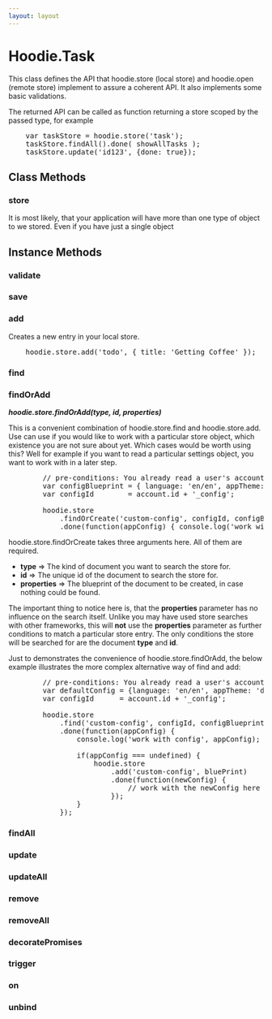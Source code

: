 ```yaml
---
layout: layout
---
```


# Hoodie.Task

This class defines the API that hoodie.store (local store) and hoodie.open
(remote store) implement to assure a coherent API. It also implements some
basic validations.

The returned API can be called as function returning a store scoped by the
passed type, for example

<pre>
    var taskStore = hoodie.store('task');
    taskStore.findAll().done( showAllTasks );
    taskStore.update('id123', {done: true});
</pre>


## Class Methods

### store

It is most likely, that your application will have more than one type of object
to we stored. Even if you have just a single object

## Instance Methods

### validate

### save

### add

Creates a new entry in your local store.

<pre>
    hoodie.store.add('todo', { title: 'Getting Coffee' });
</pre>

### find

### findOrAdd

***hoodie.store.findOrAdd(type, id, properties)***

This is a convenient combination of hoodie.store.find and hoodie.store.add. Use can
use if you would like to work with a particular store object, which existence
you are not sure about yet. Which cases would be worth using this?
Well for example if you want to read a particular settings object, you want to
work with in a later step.

<pre>
        // pre-conditions: You already read a user's account object.
        var configBlueprint = { language: 'en/en', appTheme: 'default' };
        var configId        = account.id + '_config';

        hoodie.store
            .findOrCreate('custom-config', configId, configBlueprint)
            .done(function(appConfig) { console.log('work with config', appConfig) });
</pre>

hoodie.store.findOrCreate takes three arguments here. All of them are required.

 * **type**       => The kind of document you want to search the store for.
 * **id**         => The unique id of the document to search the store for.
 * **properties** => The blueprint of the document to be created, in case nothing could be found.

The important thing to notice here is, that the **properties** parameter has no
influence on the search itself. Unlike you may have used store searches
with other frameworks, this will **not** use the **properties** parameter
as further conditions to match a particular store entry. The only conditions the
store will be searched for are the document **type** and **id**.

Just to demonstrates the convenience of hoodie.store.findOrAdd, the below example
illustrates the more complex alternative way of find and add:

<pre>
        // pre-conditions: You already read a user's account object.
        var defaultConfig = {language: 'en/en', appTheme: 'default'};
        var configId      = account.id + '_config';

        hoodie.store
            .find('custom-config', configId, configBlueprint)
            .done(function(appConfig) {
                console.log('work with config', appConfig);

                if(appConfig === undefined) {
                    hoodie.store
                        .add('custom-config', bluePrint)
                        .done(function(newConfig) {
                            // work with the newConfig here
                        });
                }
            });
</pre>


### findAll

### update

### updateAll

### remove

### removeAll

### decoratePromises

### trigger

### on

### unbind
